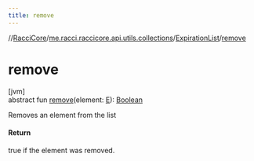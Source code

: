 ```yaml
---
title: remove
---
```

//[RacciCore](../../../index.html)/[me.racci.raccicore.api.utils.collections](../index.html)/[ExpirationList](index.html)/[remove](remove.html)



# remove



[jvm]\
abstract fun [remove](remove.html)(element: [E](index.html)): [Boolean](https://kotlinlang.org/api/latest/jvm/stdlib/kotlin/-boolean/index.html)



Removes an element from the list



#### Return



true if the element was removed.




